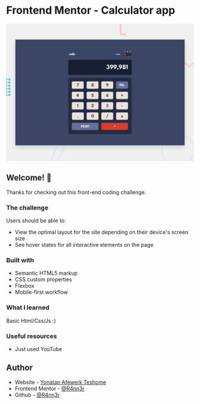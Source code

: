 # Frontend Mentor - Calculator app

![Design preview for the Calculator app coding challenge](./design/desktop-preview.jpg)

## Welcome! 👋

Thanks for checking out this front-end coding challenge.

### The challenge

Users should be able to:

- View the optimal layout for the site depending on their device's screen size
- See hover states for all interactive elements on the page

### Built with

- Semantic HTML5 markup
- CSS custom properties
- Flexbox
- Mobile-first workflow

### What I learned

Basic Html/Css/Js :)

### Useful resources

- Just used YouTube

## Author

- Website - [Yonatan Afewerk Teshome](#)
- Frontend Mentor - [@R4nn3r](https://www.frontendmentor.io/profile/R4nn3r)
- Github - [@R4nn3r](https://github.com/R4nn3r)
